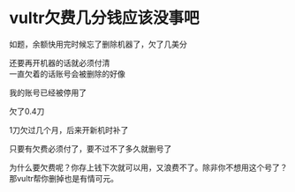 # vultr欠费几分钱应该没事吧


如题，余额快用完时候忘了删除机器了，欠了几美分

还要再开机器的话就必须付清<br />
一直欠着的话账号会被删除的好像

我的账号已经被停用了

欠了0.4刀

1刀欠过几个月，后来开新机时补了

只要有欠费必须付了，要不过不了多久就删号了

为什么要欠费呢？你存上钱下次就可以用，又浪费不了。除非你不想用这个号了？那vultr帮你删掉也是有情可元。
